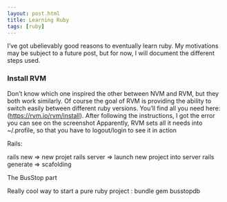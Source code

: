 ```yaml
---
layout: post.html
title: Learning Ruby
tags: [ruby]
---
```


I’ve got ubelievably good reasons to eventually learn ruby. My motivations may be subject to a future post, but for now, I will document the different steps used.

### Install RVM
Don’t know which one inspired the other between NVM and RVM, but they both work similarly. Of course the goal of RVM is providing the ability to switch easily between different ruby versions. 
You’ll find all you need here: (https://rvm.io/rvm/install). 
After following the instructions, I got the error you can see on the screenshot
Apparently, RVM sets all it needs into ~/.profile, so that you have to logout/login to see it in action

Rails:

rails new => new projet
rails server => launch new project into server
rails generate => scafolding

The BusStop part 

Really cool way to start a pure ruby project : bundle gem busstopdb
